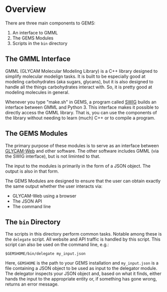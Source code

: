 # Overview

There are three main components to GEMS:

1. An interface to GMML
2. The GEMS Modules
3. Scripts in the `bin` directory

## The GMML Interface

GMML (GLYCAM Molecular Modeling Library) is a C++ library designed to 
simplify molecular modelign tasks.  It is built to be especially good at
modeling carbohydrates (aka sugars, glycans), but it is also designed to
handle all the things carbohydrates interact with.  So, it is pretty good
at modeling molecules in general.

Whenever you type "make.sh" in GEMS, a program called [SWIG](http://www.swig.org/)
builds an interface between GMML and Python 3.  This interface makes it possible 
to directly access the GMML library.  That is, you can use the components of 
the library without needing to learn (much) C++ or to compile a program.

## The GEMS Modules

The primary purpose of these modules is to serve as an interface between
[GLYCAM-Web](dev.glycam.org) and other software.  The other software includes
GMML (via the SWIG interface), but is not liminted to that.  

The input to the modules is primarily in the form of a JSON object.  The
output is also in that form.  

The GEMS Modules are designed to ensure that the user can obtain exactly 
the same output whether the user interacts via:

* GLYCAM-Web using a browser
* The JSON API
* The command line

## The `bin` Directory

The scripts in this directory perform common tasks.  Notable among these
is the `delegate` script.  All website and API traffic is handled by this
script.  This script can also be used on the command line, e.g.:

	$GEMSHOME/bin/delegate my_input.json

Here, `GEMSHOME` is the path to your GEMS installation and `my_input.json` is
a file containing a JSON object to be used as input to the delegator module.
The delegator inspects your JSON object and, based on what it finds, either
hands the input to the appropriate entity or, if something has gone wrong, 
returns an error message.
